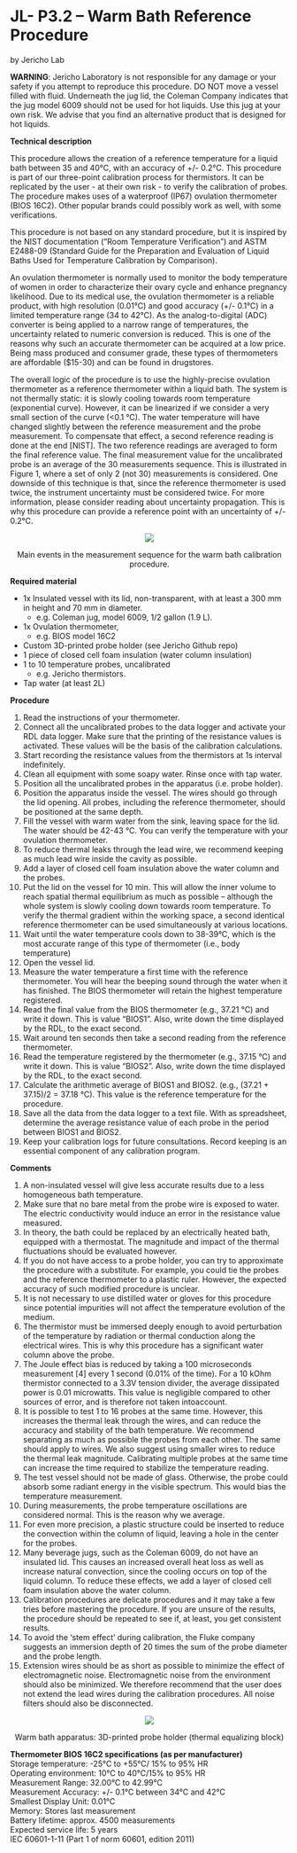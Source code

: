 ­JL- P3.2 – Warm Bath Reference Procedure
========================================
by Jericho Lab  

**WARNING**: Jericho Laboratory is not responsible for any damage or your safety if you attempt to reproduce this procedure. DO NOT move a vessel filled with fluid. Underneath the jug lid, the Coleman Company indicates that the jug model 6009 should not be used for hot liquids. Use this jug at your own risk. We advise that you find an alternative product that is designed for hot liquids.

**Technical description**

This procedure allows the creation of a reference temperature for a liquid bath between 35 and 40°C, with an accuracy of +/- 0.2°C. This procedure is part of our three-point calibration process for thermistors. It can be replicated by the user - at their own risk - to verify the calibration of probes. The procedure makes uses of a waterproof (IP67) ovulation thermometer (BIOS 16C2). Other popular brands could possibly work as well, with some verifications.

This procedure is not based on any standard procedure, but it is inspired by the NIST documentation (“Room Temperature Verification”) and ASTM E2488-09 (Standard Guide for the Preparation and Evaluation of Liquid Baths Used for Temperature Calibration by Comparison).

An ovulation thermometer is normally used to monitor the body temperature of women in order to characterize their ovary cycle and enhance pregnancy likelihood. Due to its medical use, the ovulation thermometer is a reliable product, with high resolution (0.01°C) and good accuracy (+/- 0.1°C) in a limited temperature range (34 to 42°C). As the analog-to-digital (ADC) converter is being applied to a narrow range of temperatures, the uncertainty related to numeric conversion is reduced. This is one of the reasons why such an accurate thermometer can be acquired at a low price. Being mass produced and consumer grade, these types of thermometers are affordable ($15-30) and can be found in drugstores.

The overall logic of the procedure is to use the highly-precise ovulation thermometer as a reference thermometer within a liquid bath. The system is not thermally static: it is slowly cooling towards room temperature (exponential curve). However, it can be linearized if we consider a very small section of the curve (<0.1 °C). The water temperature will have changed slightly between the reference measurement and the probe measurement. To compensate that effect, a second reference reading is done at the end \[NIST\]. The two reference readings are averaged to form the final reference value. The final measurement value for the uncalibrated probe is an average of the 30 measurements sequence. This is illustrated in Figure 1, where a set of only 2 (not 30) measurements is considered. One downside of this technique is that, since the reference thermometer is used twice, the instrument uncertainty must be considered twice. For more information, please consider reading about uncertainty propagation. This is why this procedure can provide a reference point with an uncertainty of +/- 0.2°C.

<figure>
  <p align="center">
    <img src="../Calibration Procedures/images/WARMBATH1.png">
      </p>
</figure>

 <p align="center">Main events in the measurement sequence for the warm bath calibration procedure.

 

**Required material**

- 1x Insulated vessel with its lid, non-transparent, with at least a 300 mm in height and 70 mm in diameter.
  - e.g. Coleman jug, model 6009, 1/2 gallon (1.9 L).
- 1x Ovulation thermometer,
  - e.g. BIOS model 16C2
- Custom 3D-printed probe holder (see Jericho Github repo)
- 1 piece of closed cell foam insulation (water column insulation)
- 1 to 10 temperature probes, uncalibrated
  - e.g. Jericho thermistors.
- Tap water (at least 2L)

**Procedure**

1. Read the instructions of your thermometer.
2. Connect all the uncalibrated probes to the data logger and activate your RDL data logger. Make sure that the printing of the resistance values is activated. These values will be the basis of the calibration calculations.
3. Start recording the resistance values from the thermistors at 1s interval indefinitely.
4. Clean all equipment with some soapy water. Rinse once with tap water.
5. Position all the uncalibrated probes in the apparatus (i.e. probe holder).
6. Position the apparatus inside the vessel. The wires should go through the lid opening. All probes, including the reference thermometer, should be positioned at the same depth.
7. Fill the vessel with warm water from the sink, leaving space for the lid. The water should be 42-43 °C. You can verify the temperature with your ovulation thermometer.
8. To reduce thermal leaks through the lead wire, we recommend keeping as much lead wire inside the cavity as possible.
9. Add a layer of closed cell foam insulation above the water column and the probes.
10. Put the lid on the vessel for 10 min. This will allow the inner volume to reach spatial thermal equilibrium as much as possible – although the whole system is slowly cooling down towards room temperature. To verify the thermal gradient within the working space, a second identical reference thermometer can be used simultaneously at various locations.
11. Wait until the water temperature cools down to 38-39°C, which is the most accurate range of this type of thermometer (i.e., body temperature)
12. Open the vessel lid.
13. Measure the water temperature a first time with the reference thermometer. You will hear the beeping sound through the water when it has finished. The BIOS thermometer will retain the highest temperature registered.
14. Read the final value from the BIOS thermometer (e.g., 37.21 °C) and write it down. This is value “BIOS1”. Also, write down the time displayed by the RDL, to the exact second.
15. Wait around ten seconds then take a second reading from the reference thermometer.
16. Read the temperature registered by the thermometer (e.g., 37.15 °C) and write it down. This is value “BIOS2”. Also, write down the time displayed by the RDL, to the exact second.
17. Calculate the arithmetic average of BIOS1 and BIOS2. (e.g., (37.21 + 37.15)/2 = 37.18 °C). This value is the reference temperature for the procedure.
18. Save all the data from the data logger to a text file. With as spreadsheet, determine the average resistance value of each probe in the period between BIOS1 and BIOS2.
19. Keep your calibration logs for future consultations. Record keeping is an essential component of any calibration program.

**Comments**

1) A non-insulated vessel will give less accurate results due to a less homogeneous bath temperature.
2) Make sure that no bare metal from the probe wire is exposed to water. The electric conductivity would induce an error in the resistance value measured.
3) In theory, the bath could be replaced by an electrically heated bath, equipped with a thermostat. The magnitude and impact of the thermal fluctuations should be evaluated however.
4) If you do not have access to a probe holder, you can try to approximate the procedure with a substitute. For example, you could tie the probes and the reference thermometer to a plastic ruler. However, the expected accuracy of such modified procedure is unclear.
5) It is not necessary to use distilled water or gloves for this procedure since potential impurities will not affect the temperature evolution of the medium.
6) The thermistor must be immersed deeply enough to avoid perturbation of the temperature by radiation or thermal conduction along the electrical wires. This is why this procedure has a significant water column above the probe.
7) The Joule effect bias is reduced by taking a 100 microseconds measurement \[4\] every 1 second (0.01% of the time). For a 10 kOhm thermistor connected to a 3.3V tension divider, the average dissipated power is 0.01 microwatts. This value is negligible compared to other sources of error, and is therefore not taken intoaccount.
8) It is possible to test 1 to 16 probes at the same time. However, this increases the thermal leak through the wires, and can reduce the accuracy and stability of the bath temperature. We recommend separating as much as possible the probes from each other. The same should apply to wires. We also suggest using smaller wires to reduce the thermal leak magnitude. Calibrating multiple probes at the same time can increase the time required to stabilize the temperature reading.
9) The test vessel should not be made of glass. Otherwise, the probe could absorb some radiant energy in the visible spectrum. This would bias the temperature measurement.
10) During measurements, the probe temperature oscillations are considered normal. This is the reason why we average.
11) For even more precision, a plastic structure could be inserted to reduce the convection within the column of liquid, leaving a hole in the center for the probes.
12) Many beverage jugs, such as the Coleman 6009, do not have an insulated lid. This causes an increased overall heat loss as well as increase natural convection, since the cooling occurs on top of the liquid column. To reduce these effects, we add a layer of closed cell foam insulation above the water column. 
13) Calibration procedures are delicate procedures and it may take a few tries before mastering the procedure. If you are unsure of the results, the procedure should be repeated to see if, at least, you get consistent results.
14) To avoid the ‘stem effect’ during calibration, the Fluke company suggests an immersion depth of 20 times the sum of the probe diameter and the probe length.
15) Extension wires should be as short as possible to minimize the effect of electromagnetic noise. Electromagnetic noise from the environment should also be minimized. We therefore recommend that the user does not extend the lead wires during the calibration procedures. All noise filters should also be disconnected.

<figure>
  <p align="center">
    <img src="../Calibration Procedures/images/ICEBATH3.png"
      </p>
</figure>
<p align="center">
Warm bath apparatus: 3D-printed probe holder (thermal equalizing block)

**Thermometer BIOS 16C2 specifications (as per manufacturer)**  
Storage temperature: -25℃ to +55℃/ 15% to 95% HR  
Operating environment: 10℃ to 40℃/15% to 95% HR  
Measurement Range: 32.00°C to 42.99°C  
Measurement Accuracy: +/- 0.1°C between 34°C and 42°C  
Smallest Display Unit: 0.01°C  
Memory: Stores last measurement  
Battery lifetime: approx. 4500 measurements  
Expected service life: 5 years  
IEC 60601-1-11 (Part 1 of norm 60601, edition 2011)
